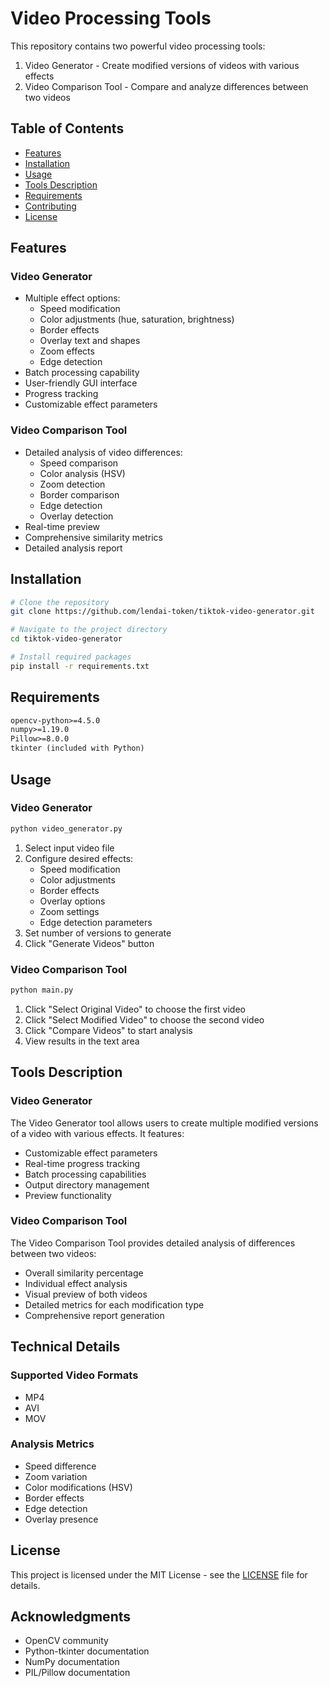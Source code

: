# Video Processing Tools

This repository contains two powerful video processing tools:
1. Video Generator - Create modified versions of videos with various effects
2. Video Comparison Tool - Compare and analyze differences between two videos

## Table of Contents
- [Features](#features)
- [Installation](#installation)
- [Usage](#usage)
- [Tools Description](#tools-description)
- [Requirements](#requirements)
- [Contributing](#contributing)
- [License](#license)

## Features

### Video Generator
- Multiple effect options:
  - Speed modification
  - Color adjustments (hue, saturation, brightness)
  - Border effects
  - Overlay text and shapes
  - Zoom effects
  - Edge detection
- Batch processing capability
- User-friendly GUI interface
- Progress tracking
- Customizable effect parameters

### Video Comparison Tool
- Detailed analysis of video differences:
  - Speed comparison
  - Color analysis (HSV)
  - Zoom detection
  - Border comparison
  - Edge detection
  - Overlay detection
- Real-time preview
- Comprehensive similarity metrics
- Detailed analysis report

## Installation

```bash
# Clone the repository
git clone https://github.com/lendai-token/tiktok-video-generator.git

# Navigate to the project directory
cd tiktok-video-generator

# Install required packages
pip install -r requirements.txt
```

## Requirements

```txt
opencv-python>=4.5.0
numpy>=1.19.0
Pillow>=8.0.0
tkinter (included with Python)
```

## Usage

### Video Generator

```bash
python video_generator.py
```

1. Select input video file
2. Configure desired effects:
   - Speed modification
   - Color adjustments
   - Border effects
   - Overlay options
   - Zoom settings
   - Edge detection parameters
3. Set number of versions to generate
4. Click "Generate Videos" button

### Video Comparison Tool

```bash
python main.py
```

1. Click "Select Original Video" to choose the first video
2. Click "Select Modified Video" to choose the second video
3. Click "Compare Videos" to start analysis
4. View results in the text area

## Tools Description

### Video Generator
The Video Generator tool allows users to create multiple modified versions of a video with various effects. It features:
- Customizable effect parameters
- Real-time progress tracking
- Batch processing capabilities
- Output directory management
- Preview functionality

### Video Comparison Tool
The Video Comparison Tool provides detailed analysis of differences between two videos:
- Overall similarity percentage
- Individual effect analysis
- Visual preview of both videos
- Detailed metrics for each modification type
- Comprehensive report generation

## Technical Details

### Supported Video Formats
- MP4
- AVI
- MOV

### Analysis Metrics
- Speed difference
- Zoom variation
- Color modifications (HSV)
- Border effects
- Edge detection
- Overlay presence

## License
This project is licensed under the MIT License - see the [LICENSE](LICENSE) file for details.

## Acknowledgments
- OpenCV community
- Python-tkinter documentation
- NumPy documentation
- PIL/Pillow documentation
